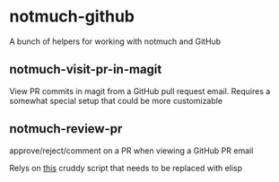 
notmuch-github
==============

A bunch of helpers for working with notmuch and GitHub


notmuch-visit-pr-in-magit
-------------------------

View PR commits in magit from a GitHub pull request email. Requires a somewhat
special setup that could be more customizable


notmuch-review-pr
-----------------

approve/reject/comment on a PR when viewing a GitHub PR email

Relys on [this](./git-pr-event) cruddy script that needs to be replaced with elisp
